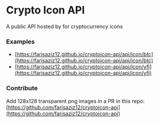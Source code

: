 # Crypto Icon API

A public API hosted by for cryptocurrency icons

### Examples
- [https://farisaziz12.github.io/cryptoicon-api/api/icon/btc](https://farisaziz12.github.io/cryptoicon-api/api/icon/btc)
- [https://farisaziz12.github.io/cryptoicon-api/api/icon/yfi](https://farisaziz12.github.io/cryptoicon-api/api/icon/yfi)

### Contribute

Add 128x128 transparent png images in a PR in this repo: [https://github.com/farisaziz12/cryptoicon-api](https://github.com/farisaziz12/cryptoicon-api)
